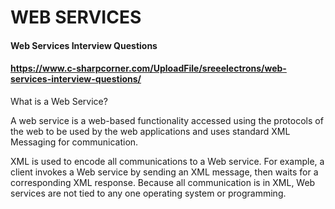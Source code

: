 # WEB SERVICES

#### Web Services Interview Questions
#### https://www.c-sharpcorner.com/UploadFile/sreeelectrons/web-services-interview-questions/

What is a Web Service?

A web service is a web-based functionality accessed using the protocols of the web to be used by the web applications and uses standard XML Messaging for communication.

XML is used to encode all communications to a Web service. For example, a client invokes a Web service by sending an XML message, then waits for a corresponding XML response. Because all communication is in XML, Web services are not tied to any one operating system or programming.
